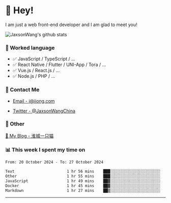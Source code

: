 # 👋 Hey!

I am just a web front-end developer and I am glad to meet you!

![JaxsonWang's github stats](https://github-readme-stats.vercel.app/api?username=JaxsonWang&&show_icons=true&&title_color=1abc9c&&icon_color=1abc9c)


### 📝 Worked language

- ✅ JavaScript / TypeScript / ...
- ✅ React Native / Flutter / UNI-App / Tora / ...
- ✅ Vue.js / React.js / ...
- ✅ Node.js / PHP / ...

### 📮 Contact Me

- [Email - i@iiong.com](mailto:i@iiong.com)

- [Twitter - @JaxsonWangChina](https://twitter.com/JaxsonWangChina)

### 🤪 Other

[📌 My Blog - 淮城一只猫](https://iiong.com)

### 📊 This week I spent my time on

<!--START_SECTION:waka-->

```txt
From: 20 October 2024 - To: 27 October 2024

Text                       1 hr 56 mins    ███░░░░░░░░░░░░░░░░░░░░░░   11.95 %
Other                      1 hr 55 mins    ███░░░░░░░░░░░░░░░░░░░░░░   11.82 %
JavaScript                 1 hr 49 mins    ██▓░░░░░░░░░░░░░░░░░░░░░░   11.21 %
Docker                     1 hr 45 mins    ██▓░░░░░░░░░░░░░░░░░░░░░░   10.83 %
Markdown                   1 hr 27 mins    ██▒░░░░░░░░░░░░░░░░░░░░░░   08.99 %
```

<!--END_SECTION:waka-->

---
